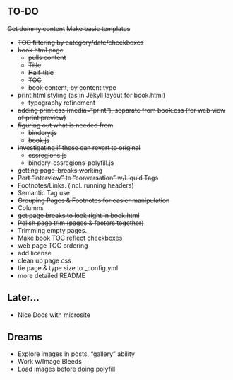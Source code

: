 ## TO-DO

~~Get dummy content~~
~~Make basic templates~~
- ~~TOC filtering by category/date/checkboxes~~
- ~~book.html page~~
	- ~~pulls content~~
	- ~~Title~~
	- ~~Half-title~~
	- ~~TOC~~
	- ~~book content, by content type~~
- print.html styling (as in Jekyll layout for book.html)
	- typography refinement
- ~~adding print.css (media=“print”), separate from book.css (for web view of print preview)~~
- ~~figuring out what is needed from~~
	- ~~bindery.js~~
	- ~~book.js~~
- ~~investigating if these can revert to original~~
	- ~~cssregions.js~~
	- ~~bindery-cssregions-polyfill.js~~
- ~~getting page-breaks working~~
- ~~Port “interview” to “conversation” w/Liquid Tags~~
- Footnotes/Links. (incl. running headers)
- Semantic Tag use
- ~~Grouping Pages & Footnotes for easier manipulation~~ 
- Columns
- ~~get page breaks to look right in book.html~~
- ~~Polish page trim (pages & footers together)~~
- Trimming empty pages.
- Make book TOC reflect checkboxes
- web page TOC ordering
- add license
- clean up page css
- tie page & type size to _config.yml
- more detailed README

## Later…
- Nice Docs with microsite

## Dreams
- Explore images in posts, “gallery” ability
- Work w/Image Bleeds
- Load images before doing polyfill.


